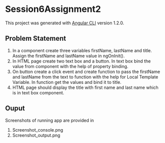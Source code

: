 # Session6Assignment2

This project was generated with [Angular CLI](https://github.com/angular/angular-cli) version 1.2.0.

## Problem Statement

1. In a component create three variables firstName, lastName and title. Assign the firstName and lastName value in ngOnInit().
2. In HTML page create two text box and a button. In text box bind the value from component with the help of property binding.
3. On button create a click event and create function to pass the firstName and lastName from the text to function with the help for Local Template Variable. In function get the values and bind it to title.
4. HTML page should display the title with first name and last name which is in text box component.

## Ouput

Screenshots of running app are provided in 
1. Screenshot_console.png
2. Screenshot_output.png

